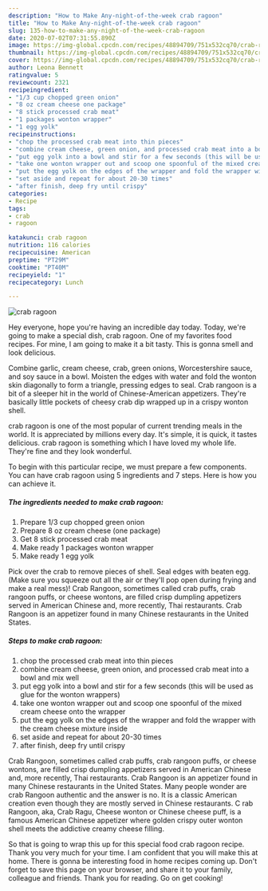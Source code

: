 ```yaml
---
description: "How to Make Any-night-of-the-week crab ragoon"
title: "How to Make Any-night-of-the-week crab ragoon"
slug: 135-how-to-make-any-night-of-the-week-crab-ragoon
date: 2020-07-02T07:31:55.890Z
image: https://img-global.cpcdn.com/recipes/48894709/751x532cq70/crab-ragoon-recipe-main-photo.jpg
thumbnail: https://img-global.cpcdn.com/recipes/48894709/751x532cq70/crab-ragoon-recipe-main-photo.jpg
cover: https://img-global.cpcdn.com/recipes/48894709/751x532cq70/crab-ragoon-recipe-main-photo.jpg
author: Leona Bennett
ratingvalue: 5
reviewcount: 2321
recipeingredient:
- "1/3 cup chopped green onion"
- "8 oz cream cheese one package"
- "8 stick processed crab meat"
- "1 packages wonton wrapper"
- "1 egg yolk"
recipeinstructions:
- "chop the processed crab meat into thin pieces"
- "combine cream cheese, green onion, and processed crab meat into a bowl and mix well"
- "put egg yolk into a bowl and stir for a few seconds (this will be used as glue for the wonton wrappers)"
- "take one wonton wrapper out and scoop one spoonful of the mixed cream cheese onto the wrapper"
- "put the egg yolk on the edges of the wrapper and fold the wrapper with the cream cheese mixture inside"
- "set aside and repeat for about 20-30 times"
- "after finish, deep fry until crispy"
categories:
- Recipe
tags:
- crab
- ragoon

katakunci: crab ragoon 
nutrition: 116 calories
recipecuisine: American
preptime: "PT29M"
cooktime: "PT40M"
recipeyield: "1"
recipecategory: Lunch

---
```



![crab ragoon](https://img-global.cpcdn.com/recipes/48894709/751x532cq70/crab-ragoon-recipe-main-photo.jpg)

Hey everyone, hope you're having an incredible day today. Today, we're going to make a special dish, crab ragoon. One of my favorites food recipes. For mine, I am going to make it a bit tasty. This is gonna smell and look delicious.

Combine garlic, cream cheese, crab, green onions, Worcestershire sauce, and soy sauce in a bowl. Moisten the edges with water and fold the wonton skin diagonally to form a triangle, pressing edges to seal. Crab rangoon is a bit of a sleeper hit in the world of Chinese-American appetizers. They&#39;re basically little pockets of cheesy crab dip wrapped up in a crispy wonton shell.

crab ragoon is one of the most popular of current trending meals in the world. It is appreciated by millions every day. It's simple, it is quick, it tastes delicious. crab ragoon is something which I have loved my whole life. They're fine and they look wonderful.


To begin with this particular recipe, we must prepare a few components. You can have crab ragoon using 5 ingredients and 7 steps. Here is how you can achieve it.

<!--inarticleads1-->

##### The ingredients needed to make crab ragoon:

1. Prepare 1/3 cup chopped green onion
1. Prepare 8 oz cream cheese (one package)
1. Get 8 stick processed crab meat
1. Make ready 1 packages wonton wrapper
1. Make ready 1 egg yolk


Pick over the crab to remove pieces of shell. Seal edges with beaten egg. (Make sure you squeeze out all the air or they&#39;ll pop open during frying and make a real mess)! Crab Rangoon, sometimes called crab puffs, crab rangoon puffs, or cheese wontons, are filled crisp dumpling appetizers served in American Chinese and, more recently, Thai restaurants. Crab Rangoon is an appetizer found in many Chinese restaurants in the United States. 

<!--inarticleads2-->

##### Steps to make crab ragoon:

1. chop the processed crab meat into thin pieces
1. combine cream cheese, green onion, and processed crab meat into a bowl and mix well
1. put egg yolk into a bowl and stir for a few seconds (this will be used as glue for the wonton wrappers)
1. take one wonton wrapper out and scoop one spoonful of the mixed cream cheese onto the wrapper
1. put the egg yolk on the edges of the wrapper and fold the wrapper with the cream cheese mixture inside
1. set aside and repeat for about 20-30 times
1. after finish, deep fry until crispy


Crab Rangoon, sometimes called crab puffs, crab rangoon puffs, or cheese wontons, are filled crisp dumpling appetizers served in American Chinese and, more recently, Thai restaurants. Crab Rangoon is an appetizer found in many Chinese restaurants in the United States. Many people wonder are crab Rangoon authentic and the answer is no. It is a classic American creation even though they are mostly served in Chinese restaurants. C rab Rangoon, aka, Crab Ragu, Cheese wonton or Chinese cheese puff, is a famous American Chinese appetizer where golden crispy outer wonton shell meets the addictive creamy cheese filling. 

So that is going to wrap this up for this special food crab ragoon recipe. Thank you very much for your time. I am confident that you will make this at home. There is gonna be interesting food in home recipes coming up. Don't forget to save this page on your browser, and share it to your family, colleague and friends. Thank you for reading. Go on get cooking!
